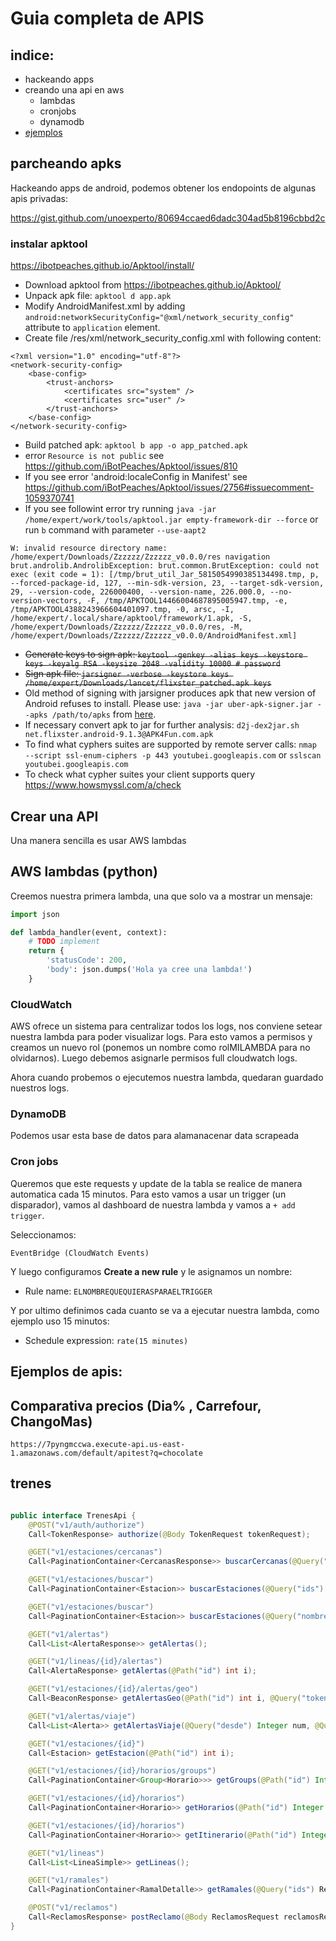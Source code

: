 # Guia completa de APIS

## indice:
- hackeando apps
- creando una api en aws
    - lambdas
    - cronjobs
    - dynamodb
- [ejemplos](https://github.com/carabedo/apis#ejemplos-de--apis)

## parcheando apks 


Hackeando apps de android, podemos obtener los endopoints de algunas apis privadas:

https://gist.github.com/unoexperto/80694ccaed6dadc304ad5b8196cbbd2c

### instalar apktool

https://ibotpeaches.github.io/Apktool/install/

* Download apktool from https://ibotpeaches.github.io/Apktool/
* Unpack apk file: `apktool d app.apk`
* Modify AndroidManifest.xml by adding `android:networkSecurityConfig="@xml/network_security_config"` attribute to `application` element.
* Create file /res/xml/network_security_config.xml with following content:
```
<?xml version="1.0" encoding="utf-8"?>
<network-security-config>
    <base-config>
        <trust-anchors>
            <certificates src="system" />
            <certificates src="user" />
        </trust-anchors>
    </base-config>
</network-security-config>
```
* Build patched apk: `apktool b app -o app_patched.apk`
* error `Resource is not public` see https://github.com/iBotPeaches/Apktool/issues/810
* If you see error 'android:localeConfig in Manifest' see https://github.com/iBotPeaches/Apktool/issues/2756#issuecomment-1059370741
* If you see followint error try running `java -jar /home/expert/work/tools/apktool.jar empty-framework-dir --force` or run `b` command with parameter `--use-aapt2`
```
W: invalid resource directory name: /home/expert/Downloads/Zzzzzz/Zzzzzz_v0.0.0/res navigation
brut.androlib.AndrolibException: brut.common.BrutException: could not exec (exit code = 1): [/tmp/brut_util_Jar_5815054990385134498.tmp, p, --forced-package-id, 127, --min-sdk-version, 23, --target-sdk-version, 29, --version-code, 226000400, --version-name, 226.000.0, --no-version-vectors, -F, /tmp/APKTOOL14466004687895005947.tmp, -e, /tmp/APKTOOL4388243966604401097.tmp, -0, arsc, -I, /home/expert/.local/share/apktool/framework/1.apk, -S, /home/expert/Downloads/Zzzzzz/Zzzzzz_v0.0.0/res, -M, /home/expert/Downloads/Zzzzzz/Zzzzzz_v0.0.0/AndroidManifest.xml]
```
* ~~Generate keys to sign apk: `keytool -genkey -alias keys -keystore keys -keyalg RSA -keysize 2048 -validity 10000 # password`~~
* ~~Sign apk file: `jarsigner -verbose -keystore keys /home/expert/Downloads/lancet/flixster_patched.apk keys`~~
* Old method of signing with jarsigner produces apk that new version of Android refuses to install.
Please use: `java -jar uber-apk-signer.jar --apks /path/to/apks` from [here](https://github.com/unoexperto/uber-apk-signer).
* If necessary convert apk to jar for further analysis: `d2j-dex2jar.sh net.flixster.android-9.1.3@APK4Fun.com.apk`
* To find what cyphers suites are supported by remote server calls: `nmap --script ssl-enum-ciphers -p 443 youtubei.googleapis.com` or `sslscan youtubei.googleapis.com`
* To check what cypher suites your client supports query https://www.howsmyssl.com/a/check

## Crear una API

Una manera sencilla es usar AWS lambdas

## AWS lambdas (python)

Creemos nuestra primera lambda, una que solo va a mostrar un mensaje:

```python
import json

def lambda_handler(event, context):
    # TODO implement
    return {
        'statusCode': 200,
        'body': json.dumps('Hola ya cree una lambda!')
    }
```


### CloudWatch

AWS ofrece un sistema para centralizar todos los logs, nos conviene setear nuestra lambda para poder visualizar logs. Para esto vamos a permisos y creamos un nuevo rol (ponemos un nombre como rolMILAMBDA para no olvidarnos). Luego debemos asignarle permisos full cloudwatch logs.

Ahora cuando probemos o ejecutemos nuestra lambda, quedaran guardado nuestros logs.

### DynamoDB

Podemos usar esta base de datos para alamanacenar data scrapeada


### Cron jobs

Queremos que este requests y update de la tabla se realice de manera automatica cada 15 minutos. Para esto vamos a usar un trigger (un disparador), vamos al dashboard de nuestra lambda y vamos a `+ add trigger`.

Seleccionamos:

```
EventBridge (CloudWatch Events)
```

Y luego configuramos **Create a new rule** y le asignamos un nombre:

- Rule name: `ELNOMBREQUEQUIERASPARAELTRIGGER`

Y por ultimo definimos cada cuanto se va a ejecutar nuestra lambda, como ejemplo uso 15 minutos:

- Schedule expression: `rate(15 minutes)`


## Ejemplos de  apis:


## Comparativa precios (Dia% , Carrefour, ChangoMas)
```
https://7pyngmccwa.execute-api.us-east-1.amazonaws.com/default/apitest?q=chocolate
``` 


## trenes

```java

public interface TrenesApi {
    @POST("v1/auth/authorize")
    Call<TokenResponse> authorize(@Body TokenRequest tokenRequest);

    @GET("v1/estaciones/cercanas")
    Call<PaginationContainer<CercanasResponse>> buscarCercanas(@Query("lat") Double d, @Query("lon") Double d2, @Query("radio") Integer num, @Query("limit") Integer num2, @Query("lineas") RetrofitArray<Integer> retrofitArray, @Query("ramales") RetrofitArray<Integer> retrofitArray2, @Query("exclude") RetrofitArray<Integer> retrofitArray3, @Query("orderBy") String str, @Query("fields") String str2);

    @GET("v1/estaciones/buscar")
    Call<PaginationContainer<Estacion>> buscarEstaciones(@Query("ids") RetrofitArray<Integer> retrofitArray, @Query("lineas") RetrofitArray<Integer> retrofitArray2, @Query("ramales") RetrofitArray<Integer> retrofitArray3, @Query("exclude") RetrofitArray<Integer> retrofitArray4, @Query("limit") Integer num, @Query("orderBy") String str);

    @GET("v1/estaciones/buscar")
    Call<PaginationContainer<Estacion>> buscarEstaciones(@Query("nombre") String str, @Query("lineas") RetrofitArray<Integer> retrofitArray, @Query("ramales") RetrofitArray<Integer> retrofitArray2, @Query("exclude") RetrofitArray<Integer> retrofitArray3, @Query("limit") Integer num, @Query("orderBy") String str2);

    @GET("v1/alertas")
    Call<List<AlertaResponse>> getAlertas();

    @GET("v1/lineas/{id}/alertas")
    Call<AlertaResponse> getAlertas(@Path("id") int i);

    @GET("v1/estaciones/{id}/alertas/geo")
    Call<BeaconResponse> getAlertasGeo(@Path("id") int i, @Query("token") String str);

    @GET("v1/alertas/viaje")
    Call<List<Alerta>> getAlertasViaje(@Query("desde") Integer num, @Query("hasta") Integer num2);

    @GET("v1/estaciones/{id}")
    Call<Estacion> getEstacion(@Path("id") int i);

    @GET("v1/estaciones/{id}/horarios/groups")
    Call<PaginationContainer<Group<Horario>>> getGroups(@Path("id") Integer num, @Query("fields") String str, @Query("lineas") RetrofitArray<Integer> retrofitArray);

    @GET("v1/estaciones/{id}/horarios")
    Call<PaginationContainer<Horario>> getHorarios(@Path("id") Integer num, @Query("hasta") Integer num2, @Query("fields") String str, @Query("lineas") RetrofitArray<Integer> retrofitArray, @Query("ramales") RetrofitArray<Integer> retrofitArray2, @Query("cabeceraFinal") RetrofitArray<Integer> retrofitArray3, @Query("servicio") Integer num3, @Query("limit") Integer num4);

    @GET("v1/estaciones/{id}/horarios")
    Call<PaginationContainer<Horario>> getItinerario(@Path("id") Integer num, @Query("hasta") Integer num2, @Query("fecha") String str, @Query("tipo") String str2, @Query("servicio") Integer num3, @Query("fields") String str3);

    @GET("v1/lineas")
    Call<List<LineaSimple>> getLineas();

    @GET("v1/ramales")
    Call<PaginationContainer<RamalDetalle>> getRamales(@Query("ids") RetrofitArray<Integer> retrofitArray, @Query("lineas") RetrofitArray<Integer> retrofitArray2, @Query("limit") Integer num, @Query("fields") String str);

    @POST("v1/reclamos")
    Call<ReclamosResponse> postReclamo(@Body ReclamosRequest reclamosRequest);
}
```

